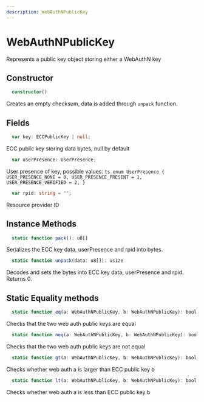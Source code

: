 ```yaml
---
description: WebAuthNPublicKey
---
```


# WebAuthNPublicKey

Represents a public key object storing either a WebAuthN key


## Constructor

```ts
  constructor()
  ```
  Creates an empty checksum, data is added through `unpack` function.

## Fields
```ts
  var key: ECCPublicKey | null;
  ```

  ECC public key storing data bytes, null by default

```ts
  var userPresence: UserPresence;
  ```

  User presence of key, possible values:
    ```ts
    enum UserPresence {
      USER_PRESENCE_NONE = 0,
      USER_PRESENCE_PRESENT = 1,
      USER_PRESENCE_VERIFIED = 2,
    }
    ```

```ts
  var rpid: string = "";
  ```

  Resource provider ID

## Instance Methods
```ts
  static function pack(): u8[]
  ```

  Serializes the ECC key data, userPresence and rpid into bytes.

```ts
  static function unpack(data: u8[]): usize
  ```
  Decodes and sets the bytes into ECC key data, userPresence and rpid. Returns 0.

## Static Equality methods
```ts
  static function eq(a: WebAuthNPublicKey, b: WebAuthNPublicKey): bool
  ```
  Checks that the two web auth public keys are equal

```ts
  static function neq(a: WebAuthNPublicKey, b: WebAuthNPublicKey): bool
  ```
  Checks that the two web auth public keys are not equal

```ts
  static function gt(a: WebAuthNPublicKey, b: WebAuthNPublicKey): bool
  ```
  Checks whether web auth a is larger than ECC public key b

```ts
  static function lt(a: WebAuthNPublicKey, b: WebAuthNPublicKey): bool
  ```
  Checks whether web auth a is less than ECC public key b